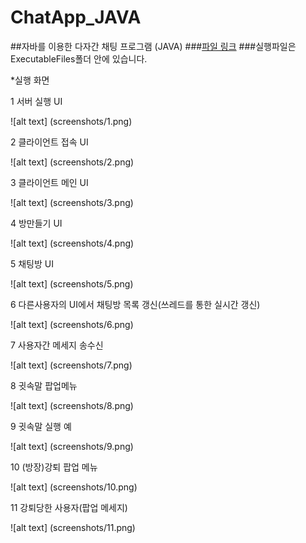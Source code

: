 # ChatApp_JAVA
##자바를 이용한 다자간 채팅 프로그램 (JAVA)
###[파일 링크](https://github.com/knh21c/ChatApp_JAVA/archive/master.zip)
###실행파일은 ExecutableFiles폴더 안에 있습니다.


*실행 화면

1 서버 실행 UI

![alt text] (screenshots/1.png)

2 클라이언트 접속 UI

![alt text] (screenshots/2.png)

3 클라이언트 메인 UI

![alt text] (screenshots/3.png)

4 방만들기 UI

![alt text] (screenshots/4.png)

5 채팅방 UI

![alt text] (screenshots/5.png)

6 다른사용자의 UI에서 채팅방 목록 갱신(쓰레드를 통한 실시간 갱신)

![alt text] (screenshots/6.png)

7 사용자간 메세지 송수신

![alt text] (screenshots/7.png)

8 귓속말 팝업메뉴

![alt text] (screenshots/8.png)

9 귓속말 실행 예

![alt text] (screenshots/9.png)

10 (방장)강퇴 팝업 메뉴

![alt text] (screenshots/10.png)

11 강퇴당한 사용자(팝업 메세지)

![alt text] (screenshots/11.png)
###
